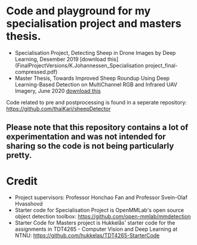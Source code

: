 
# Code and playground for my specialisation project and masters thesis.
- Specialisation Project, Detecting Sheep in Drone Images by Deep Learning, Desember 2019 [download this](FinalProjectVersions/K.Johannessen_Specialisation project_final-compressed.pdf)
- Master Thesis, Towards Improved Sheep Roundup Using Deep Learning-Based Detection on MultiChannel RGB and Infrared UAV Imagery, June 2020 [download this](FinalProjectVersions/K.Johannessen_Masters_Thesis_final-compressed.pdf)

Code related to pre and postprocessing is found in a seperate repository: https://github.com/thaiKari/sheepDetector
## Please note that this repository contains a lot of experimentation and was not intended for sharing so the code is not being particularly pretty.

# Credit
- Project supervisors: Professor Honchao Fan and Professor Svein-Olaf Hvasshovd
- Starter code for Specialisation Project is OpenMMLab's open source object detection toolbox: https://github.com/open-mmlab/mmdetection
- Starter Code for Masters project is Hukkelås' starter code for the assignments in TDT4265 - Computer Vision and Deep Learning at NTNU: https://github.com/hukkelas/TDT4265-StarterCode
